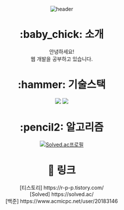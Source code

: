  <div align=center>
  
![header](https://capsule-render.vercel.app/api?type=waving&color=000000&height=200&section=header&text=Welcome!&fontSize=90&fontColor=ffffff&fontAlignY=40)
<h1>:baby_chick: 소개 </h1> </a>
안녕하세요!<br> 
웹 개발을 공부하고 있습니다.

<h1>:hammer: 기술스택 </h1> </a>
 <img src="https://img.shields.io/badge/Unreal Engine-0E1128?style=flat&logo=UnrealEngine&logoColor=white"/>
 <img src="https://img.shields.io/badge/C++-00599C?style=flat&logo=cplusplus&logoColor=white"/>
 
<h1>:pencil2: 알고리즘 </h1> </a>

[![Solved.ac프로필](http://mazassumnida.wtf/api/v2/generate_badge?boj=20183146)](https://solved.ac/20183146)

<h1>🚙 링크 </h1> </a>
[티스토리] https://r-p-p.tistory.com/ <br>
[Solved] https://solved.ac/ <br>
[백준] https://www.acmicpc.net/user/20183146 <br>
</div>
